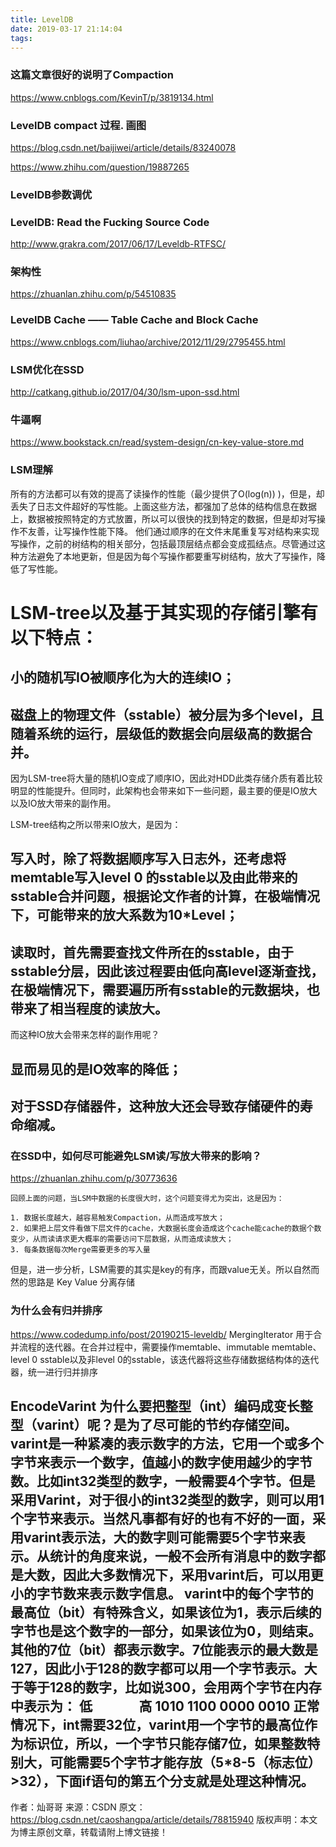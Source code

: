 ```yaml
---
title: LevelDB
date: 2019-03-17 21:14:04
tags:
---
```




### 这篇文章很好的说明了Compaction
https://www.cnblogs.com/KevinT/p/3819134.html

### LevelDB compact 过程. 画图
https://blog.csdn.net/baijiwei/article/details/83240078

https://www.zhihu.com/question/19887265


### LevelDB参数调优


### LevelDB: Read the Fucking Source Code
http://www.grakra.com/2017/06/17/Leveldb-RTFSC/

### 架构性
https://zhuanlan.zhihu.com/p/54510835

### LevelDB Cache —— Table Cache and Block Cache
https://www.cnblogs.com/liuhao/archive/2012/11/29/2795455.html

### LSM优化在SSD
http://catkang.github.io/2017/04/30/lsm-upon-ssd.html

### 牛逼啊
https://www.bookstack.cn/read/system-design/cn-key-value-store.md

### LSM理解
所有的方法都可以有效的提高了读操作的性能（最少提供了O(log(n)) )，但是，却丢失了日志文件超好的写性能。上面这些方法，都强加了总体的结构信息在数据上，数据被按照特定的方式放置，所以可以很快的找到特定的数据，但是却对写操作不友善，让写操作性能下降。
他们通过顺序的在文件末尾重复写对结构来实现写操作，之前的树结构的相关部分，包括最顶层结点都会变成孤结点。尽管通过这种方法避免了本地更新，但是因为每个写操作都要重写树结构，放大了写操作，降低了写性能。

# LSM-tree以及基于其实现的存储引擎有以下特点：
## 小的随机写IO被顺序化为大的连续IO；
## 磁盘上的物理文件（sstable）被分层为多个level，且随着系统的运行，层级低的数据会向层级高的数据合并。

因为LSM-tree将大量的随机IO变成了顺序IO，因此对HDD此类存储介质有着比较明显的性能提升。但同时，此架构也会带来如下一些问题，最主要的便是IO放大以及IO放大带来的副作用。

LSM-tree结构之所以带来IO放大，是因为：
## 写入时，除了将数据顺序写入日志外，还考虑将memtable写入level 0 的sstable以及由此带来的sstable合并问题，根据论文作者的计算，在极端情况下，可能带来的放大系数为10*Level；
## 读取时，首先需要查找文件所在的sstable，由于sstable分层，因此该过程要由低向高level逐渐查找，在极端情况下，需要遍历所有sstable的元数据块，也带来了相当程度的读放大。

而这种IO放大会带来怎样的副作用呢？
## 显而易见的是IO效率的降低；
## 对于SSD存储器件，这种放大还会导致存储硬件的寿命缩减。

### 在SSD中，如何尽可能避免LSM读/写放大带来的影响？
https://zhuanlan.zhihu.com/p/30773636
```
回顾上面的问题，当LSM中数据的长度很大时，这个问题变得尤为突出，这是因为：

1. 数据长度越大，越容易触发Compaction，从而造成写放大；
2. 如果把上层文件看做下层文件的cache，大数据长度会造成这个cache能cache的数据个数变少，从而读请求更大概率的需要访问下层数据，从而造成读放大；
3. 每条数据每次Merge需要更多的写入量
```
但是，进一步分析，LSM需要的其实是key的有序，而跟value无关。所以自然而然的思路是
Key Value 分离存储


### 为什么会有归并排序
https://www.codedump.info/post/20190215-leveldb/
MergingIterator
用于合并流程的迭代器。在合并过程中，需要操作memtable、immutable memtable、level 0 sstable以及非level 0的sstable，该迭代器将这些存储数据结构体的迭代器，统一进行归并排序


EncodeVarint
为什么要把整型（int）编码成变长整型（varint）呢？是为了尽可能的节约存储空间。
varint是一种紧凑的表示数字的方法，它用一个或多个字节来表示一个数字，值越小的数字使用越少的字节数。比如int32类型的数字，一般需要4个字节。但是采用Varint，对于很小的int32类型的数字，则可以用1个字节来表示。当然凡事都有好的也有不好的一面，采用varint表示法，大的数字则可能需要5个字节来表示。从统计的角度来说，一般不会所有消息中的数字都是大数，因此大多数情况下，采用varint后，可以用更小的字节数来表示数字信息。
varint中的每个字节的最高位（bit）有特殊含义，如果该位为1，表示后续的字节也是这个数字的一部分，如果该位为0，则结束。其他的7位（bit）都表示数字。7位能表示的最大数是127，因此小于128的数字都可以用一个字节表示。大于等于128的数字，比如说300，会用两个字节在内存中表示为：
低               高
1010 1100 0000 0010
正常情况下，int需要32位，varint用一个字节的最高位作为标识位，所以，一个字节只能存储7位，如果整数特别大，可能需要5个字节才能存放（5*8-5（标志位）>32），下面if语句的第五个分支就是处理这种情况。
---------------------
作者：灿哥哥
来源：CSDN
原文：https://blog.csdn.net/caoshangpa/article/details/78815940
版权声明：本文为博主原创文章，转载请附上博文链接！